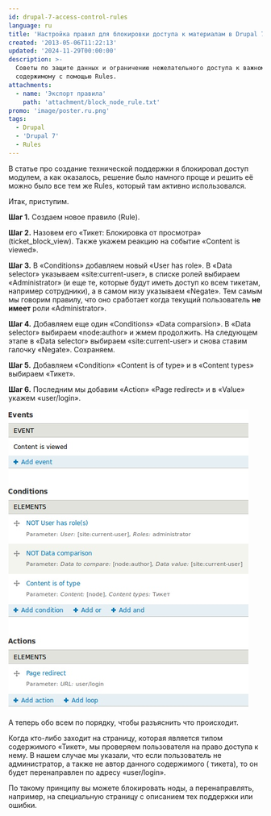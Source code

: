 ```yaml
---
id: drupal-7-access-control-rules
language: ru
title: 'Настройка правил для блокировки доступа к материалам в Drupal 7'
created: '2013-05-06T11:22:13'
updated: '2024-11-29T00:00:00'
description: >-
  Советы по защите данных и ограничению нежелательного доступа к важному
  содержимому с помощью Rules.
attachments:
  - name: 'Экспорт правила'
    path: 'attachment/block_node_rule.txt'
promo: 'image/poster.ru.png'
tags:
  - Drupal
  - 'Drupal 7'
  - Rules
---
```


В статье про создание технической поддержки я блокировал доступ модулем, а как
оказалось, решение было намного проще и решить её можно было все тем же Rules,
который там активно использовался.

Итак, приступим.

**Шаг 1.** Создаем новое правило (Rule).

**Шаг 2.** Назовем его «Тикет: Блокировка от просмотра» (ticket_block_view).
Также укажем реакцию на событие «Content is viewed».

**Шаг 3.** В «Conditions» добавляем новый «User has role». В «Data selector»
указываем «site:current-user», в списке ролей выбираем «Administrator» (и еще
те, которые будут иметь доступ ко всем тикетам, например сотрудники), а в самом
низу указываем «Negate». Тем самым мы говорим правилу, что оно сработает когда
текущий пользователь **не имеет** роли «Administrator».

**Шаг 4.** Добавляем еще один «Conditions» «Data comparsion». В «Data selector»
выбираем «node:author» и жмем продолжить. На следующем этапе в «Data selector»
выбираем «site:current-user» и снова ставим галочку «Negate». Сохраняем.

**Шаг 5.** Добавляем «Condition» «Content is of type» и в «Content types»
выбираем «Тикет».

**Шаг 6.** Последним мы добавим «Action» «Page redirect» и в «Value» укажем
«user/login».

![Блокировка доступа при помощи Rules.](image/rule_block.jpg)

А теперь обо всем по порядку, чтобы разъяснить что происходит.

Когда кто-либо заходит на страницу, которая является типом содержимого «Тикет»,
мы проверяем пользователя на право доступа к нему. В нашем случае мы указали,
что если пользователь не администратор, а также не автор данного содержимого (
тикета), то он будет перенаправлен по адресу «user/login».

По такому принципу вы можете блокировать ноды, а перенаправлять, например, на
специальную страницу с описанием тех поддержки или ошибки.
